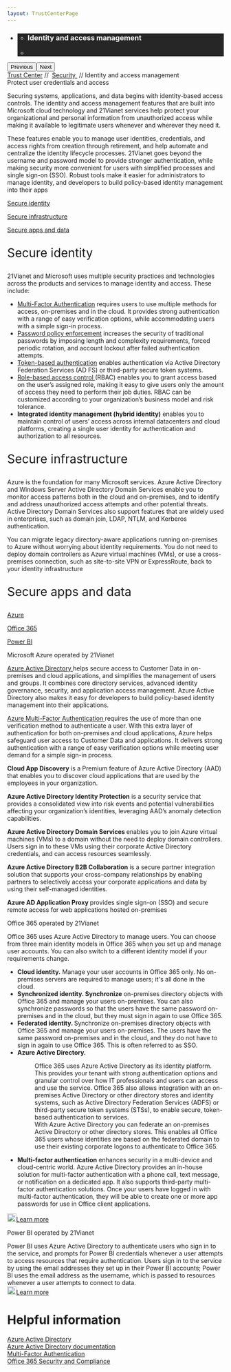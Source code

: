 ```yaml
---
layout: TrustCenterPage
---
```

<div class="row-fluid">
   <div class="span">
      <div>
         <div id="HeroWrapper" data-cols="1" data-view1="1" data-view2="1" data-view3="1" data-view4="1" class="row-fluid wider hero grid-container">
            <div class="span bp0-col-1-1 bp1-col-1-1 bp2-col-1-1 bp3-col-1-1">
               <div bi:type="slideshow" class="slideshow slideshow-hero hero" xmlns:bi="urn:schemas-microsoft-com:mscom:bi">
                  <ul bi:type="list" class="slides">
                     <li id="slide-1" bi:index="0" selectBi="">
                        <div class="heroitem light-foreground" bi:type="heroitem">
                           <div class="media" bi:parenttitle="t1">
                              <a href="" bi:track="False" bi:titleflag="t1" bi:index="0">
                                 <div data-picture="" data-alt="You are in control of your data" data-disable-swap-below="">
                                    <div data-src="https://c.s-microsoft.com/en-us/CMSImages/MS_TrustCenter_Privacy_Header.jpg?version=dc9c5b9b-c334-7922-892a-15c2cd65053d"></div>
                                    <noscript></noscript>
                                 </div>
                              </a>
                           </div>
                           <div class="text" bi:type="cta">
                              <div class="text-container">
                                 <div class="box" style="background: rgba(0,0,0,.85); color: #FFFFFF;">
                                    <ul bi:type="list" class="headerCaption subpageHeaderCaption">
                                       <li class="box-title">
                                          <h3 class="box-title" bi:type="title" bi:title="t1" style="color: #FFFFFF;">Identity and access management</h3>
                                       </li>
                                       <li class="box-actions box-description"><a target="_self" class="mscom-link" href=""></a></li>
                                    </ul>
                                 </div>
                              </div>
                           </div>
                        </div>
                     </li>
                  </ul>
                  <div class="navigation international" bi:track="false">
                     <div class="grid-container settop" data-title-text="Go To Slide "></div>
                  </div>
                  <div class="prev-next" bi:track="false"><button class="prev"><span class="icon-left" aria-hidden="true"></span><span class="screen-reader-text">Previous</span></button><button class="next"><span class="icon-right" aria-hidden="true"></span><span class="screen-reader-text">Next</span></button></div>
                  <div id="play-pause" class="play-pause" style="display:none">
                     <div class="pause"><button id="pauseButton" class="pause_button"><span class="icon-pause" aria-hidden="true"></span><span class="screen-reader-text">Pause</span></button></div>
                     <div class="play"><button id="playButton" class="play_button"><span class="icon-play" aria-hidden="true"></span><span class="screen-reader-text">Play</span></button></div>
                  </div>
               </div>
            </div>
         </div>
         <div id="BreadcrumbWrapper" data-cols="1" data-view1="1" data-view2="1" data-view3="1" data-view4="1" class="row-fluid grid-container mscom-grid-container breadcrumbs">
            <div class="span bp0-col-1-1 bp1-col-1-1 bp2-col-1-1 bp3-col-1-1"><a target="_self" class="mscom-link" href="../default.html">Trust Center</a> // 
               <a target="_self" class="mscom-link" href="../security/default.html">Security </a> // Identity and access management
            </div>
         </div>
         <div id="ContentWrapper" data-cols="2" data-view1="1" data-view2="2" data-view3="2" data-view4="2" class="row-fluid subpageBody">
            <div class="span bp0-col-1-1 bp2-col-2-1 bp3-col-2-1 bp1-col-2-2">
               <label>Protect user credentials and access</label>
               <p>Securing systems, applications, and data begins with identity-based access controls. The identity and access management features that are built into Microsoft cloud technology and 21Vianet services help protect your organizational and personal information from unauthorized access while making it available to legitimate users whenever and wherever they need it.</p>
               <p>These features enable you to manage user identities, credentials, and access rights from creation through retirement, and help automate and centralize the identity lifecycle processes. 21Vianet goes beyond the username and password model to provide stronger authentication, while making security more convenient for users with simplified processes and single sign-on (SSO). Robust tools make it easier for administrators to manage identity, and developers to build policy-based identity management into their apps </p>
               <p><a target="_self" class="mscom-link" href="#identity_Secure">Secure identity</a></p>
               <p><a target="_self" class="mscom-link" href="#infrastructure_Secure">Secure infrastructure</a></p>
               <p><a target="_self" class="mscom-link" href="#apps_and_data_Secure">Secure apps and data</a></p>
               <p style="font-size:28px" id="identity_Secure">Secure identity</p>
               <p>21Vianet and Microsoft uses multiple security practices and technologies across the products and services to manage identity and access. These include: </p>
               <ul>
                  <li><a href="https://www.azure.cn/home/features/multi-factor-authentication/">Multi-Factor Authentication</a> requires users to use multiple methods for access, on-premises and in the cloud. It provides strong authentication with a range of easy verification options, while accommodating users with a simple sign-in process.</li>
                  <li><a href="https://www.azure.cn/documentation/articles/active-directory-passwords-learn-more">Password policy enforcement</a> increases the security of traditional passwords by imposing length and complexity requirements, forced periodic rotation, and account lockout after failed authentication attempts.</li>
                  <li><a href="https://www.azure.cn/documentation/articles/active-directory-authentication-scenarios/">Token-based authentication</a> enables authentication via Active Directory Federation Services (AD FS) or third-party secure token systems.</li>
                  <li><a href="https://www.azure.cn/documentation/articles/role-based-access-built-in-roles/">Role-based access control </a>(RBAC) enables you to grant access based on the user’s assigned role, making it easy to give users only the amount of access they need to perform their job duties. RBAC can be customized according to your organization’s business model and risk tolerance. </li>
                  <li><strong>Integrated identity management (hybrid identity)</strong> enables you to maintain control of users’ access across internal datacenters and cloud platforms, creating a single user identity for authentication and authorization to all resources.</li>
               </ul>
               <p style="font-size:28px" id="infrastructure_Secure">Secure infrastructure</p>
               <p>Azure is the foundation for many Microsoft services. Azure Active Directory and Windows Server Active Directory Domain Services enable you to monitor access patterns both in the cloud and on-premises, and to identify and address unauthorized access attempts and other potential threats. Active Directory Domain Services also support features that are widely used in enterprises, such as domain join, LDAP, NTLM, and Kerberos authentication.</p>
               <p>You can migrate legacy directory-aware applications running on-premises to Azure without worrying about identity requirements. You do not need to deploy domain controllers as Azure virtual machines (VMs), or use a cross-premises connection, such as site-to-site VPN or ExpressRoute, back to your identity infrastructure</p>
               <p style="font-size:28px" id="apps_and_data_Secure">Secure apps and data</p>
               <p><a target="_self" class="mscom-link" href="#Azure_Secure">Azure</a></p>
               <p><a target="_self" class="mscom-link" href="#Office_365_Secure">Office 365</a></p>
               <p><a target="_self" class="mscom-link" href="#Power_BI_Secure">Power BI</a></p>
<label id="Azure_Secure">Microsoft Azure operated by 21Vianet </label>
               <p><a href="https://www.azure.cn/home/features/identity/">Azure Active Directory </a>helps secure access to Customer Data in on-premises and cloud applications, and simplifies the management of users and groups. It combines core directory services, advanced identity governance, security, and application access management. Azure Active Directory also makes it easy for developers to build policy-based identity management into their applications.</p>
               <p><a href="https://www.azure.cn/home/features/multi-factor-authentication/">Azure Multi-Factor Authentication </a>requires the use of more than one verification method to authenticate a user. With this extra layer of authentication for both on-premises and cloud applications, Azure helps safeguard user access to Customer Data and applications. It delivers strong authentication with a range of easy verification options while meeting user demand for a simple sign-in process. </p>
               <p><strong>Cloud App Discovery</strong> is a Premium feature of Azure Active Directory (AAD) that enables you to discover cloud applications that are used by the employees in your organization.</p>
               <p><strong>Azure Active Directory Identity Protection</strong> is a security service that provides a consolidated view into risk events and potential vulnerabilities affecting your organization’s identities, leveraging AAD’s anomaly detection capabilities.</p>
               <p><strong>Azure Active Directory Domain Services </strong>enables you to join Azure virtual machines (VMs) to a domain without the need to deploy domain controllers. Users sign in to these VMs using their corporate Active Directory credentials, and can access resources seamlessly.</p>
               <p><strong>Azure Active Directory B2B Collaboration</strong> is a secure partner integration solution that supports your cross-company relationships by enabling partners to selectively access your corporate applications and data by using their self-managed identities.</p>
               <p><strong>Azure AD Application Proxy </strong>provides single sign-on (SSO) and secure remote access for web applications hosted on-premises</p>
               <label id="Office_365_Secure">Office 365 operated by 21Vianet </label>
               <p>Office 365 uses Azure Active Directory to manage users. You can choose from three main identity models in Office 365 when you set up and manage user accounts. You can also switch to a different identity model if your requirements change.</p>
               <ul>
                  <li><strong>Cloud identity.</strong> Manage your user accounts in Office 365 only. No on-premises servers are required to manage users; it's all done in the cloud.</li>
                  <li><strong>Synchronized identity. Synchronize</strong> on-premises directory objects with Office 365 and manage your users on-premises. You can also synchronize passwords so that the users have the same password on-premises and in the cloud, but they must sign in again to use Office 365.</li>
                  <li><strong>Federated identity. </strong>Synchronize on-premises directory objects with Office 365 and manage your users on-premises. The users have the same password on-premises and in the cloud, and they do not have to sign in again to use Office 365. This is often referred to as SSO.</li>
                  <li><strong>Azure Active Directory.</strong>
                  <dl style="list-style-type:disc">
                     <dd>Office 365 uses Azure Active Directory as its identity platform. This provides your tenant with strong authentication options and granular control over how IT professionals and users can access and use the service. Office 365 also allows integration with an on-premises Active Directory or other directory stores and identity systems, such as Active Directory Federation Services (ADFS) or third-party secure token systems (STSs), to enable secure, token-based authentication to services. </dd>
                     <dd>With Azure Active Directory you can federate an on-premises Active Directory or other directory stores. This enables all Office 365 users whose identities are based on the federated domain to use their existing corporate logons to authenticate to Office 365. </dd>
                  </dl>
                  </li>
                  <li><strong>Multi-factor authentication</strong> enhances security in a multi-device and cloud-centric world. Azure Active Directory provides an in-house solution for multi-factor authentication with a phone call, text message, or notification on a dedicated app. It also supports third-party multi-factor authentication solutions. Once your users have logged in with multi-factor authentication, they will be able to create one or more app passwords for use in Office client applications.</li>
               </ul>
               <p><a target="_self" class="mscom-link withArrow" href="../security/office365security.html"><img src="https://c.s-microsoft.com/en-us/CMSImages/Arrow-nobg.png?version=4af37876-de78-d419-6f89-7890a74d4158" width="21" height="19">Learn more</a></p>
               <label id="Power_BI_Secure">Power BI operated by 21Vianet</label>
               <p>Power BI uses Azure Active Directory to authenticate users who sign in to the service, and prompts for Power BI credentials whenever a user attempts to access resources that require authentication. Users sign in to the service by using the email addresses they set up in their Power BI accounts; Power BI uses the email address as the username, which is passed to resources whenever a user attempts to connect to data.
               <br/><a target="_self" class="mscom-link withArrow" href="../security/office365security.html"><img src="https://c.s-microsoft.com/en-us/CMSImages/Arrow-nobg.png?version=4af37876-de78-d419-6f89-7890a74d4158" width="21" height="19">Learn more</a></p>
              </div> 
            <div class="span bp0-col-1-1 bp2-col-2-1 bp3-col-2-1 bp1-col-2-2 bp0-clear bp1-clear">
               <div id="SideBarWrapper" data-cols="1" data-view1="1" data-view2="1" data-view3="1" data-view4="1" class="row-fluid">
                  <div id="HelpfulInformation" class="span bp0-col-1-1 bp1-col-1-1 bp2-col-1-1 bp3-col-1-1">
                     <h1>Helpful information</h1>
                     <label><a target="_self" class="mscom-link" href="https://www.azure.cn/home/features/identity/">Azure Active Directory</a></label><br/>
                     <label><a target="_self" class="mscom-link" href="https://www.azure.cn/documentation/services/identity/">Azure Active Directory documentation</a></label><br/>
                     <label><a target="_self" class="mscom-link" href="https://www.azure.cn/home/features/multi-factor-authentication/">Multi-Factor Authentication</a></label><br/>
                     <label><a target="_self" class="mscom-link" href="../../file/Office-365-Security-and-Compliance-CN.pdf">Office 365 Security and Compliance </a></label><br/>
                  </div>
               </div>
            </div>
         </div>
      </div>
   </div>
</div>
<div class="row-fluid" data-view4="1" data-view3="1" data-view2="1" data-view1="1" data-cols="1">
   <div class="span bp0-col-1-1 bp1-col-1-1 bp2-col-1-1 bp3-col-1-1"></div>
</div>
